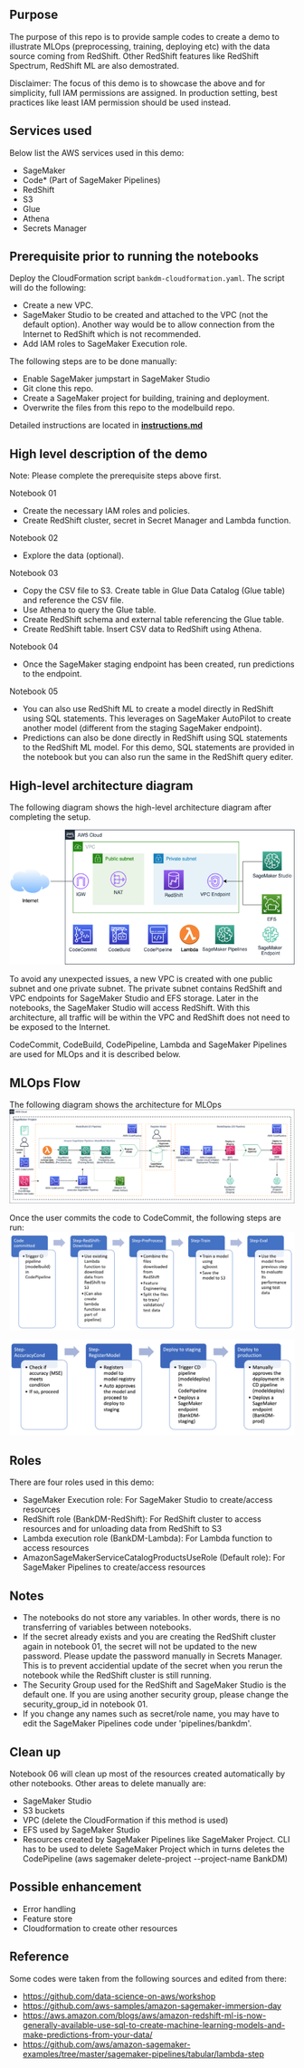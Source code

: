 ## Purpose
The purpose of this repo is to provide sample codes to create a demo to illustrate MLOps (preprocessing, training, deploying etc) with the data source coming from RedShift. Other RedShift features like RedShift Spectrum, RedShift ML are also demostrated.

Disclaimer: The focus of this demo is to showcase the above and for simplicity, full IAM permissions are assigned. In production setting, best practices like least IAM permission should be used instead.  

## Services used
Below list the AWS services used in this demo:
- SageMaker
- Code* (Part of SageMaker Pipelines)
- RedShift
- S3
- Glue
- Athena
- Secrets Manager

## Prerequisite prior to running the notebooks
Deploy the CloudFormation script `bankdm-cloudformation.yaml`. The script will do the following:
- Create a new VPC. 
- SageMaker Studio to be created and attached to the VPC (not the default option). Another way would be to allow connection from the Internet to RedShift which is not recommended. 
- Add IAM roles to SageMaker Execution role.

The following steps are to be done manually:
- Enable SageMaker jumpstart in SageMaker Studio
- Git clone this repo.
- Create a SageMaker project for building, training and deployment. 
- Overwrite the files from this repo to the modelbuild repo.

Detailed instructions are located in [**instructions.md**](instructions.md)


## High level description of the demo
Note: Please complete the prerequisite steps above first.

Notebook 01
- Create the necessary IAM roles and policies. 
- Create RedShift cluster, secret in Secret Manager and Lambda function. 

Notebook 02
- Explore the data (optional). 

Notebook 03
- Copy the CSV file to S3. Create table in Glue Data Catalog (Glue table) and reference the CSV file.
- Use Athena to query the Glue table. 
- Create RedShift schema and external table referencing the Glue table.
- Create RedShift table. Insert CSV data to RedShift using Athena. 

Notebook 04
- Once the SageMaker staging endpoint has been created, run predictions to the endpoint. 

Notebook 05
- You can also use RedShift ML to create a model directly in RedShift using SQL statements. This leverages on SageMaker AutoPilot to create another model (different from the staging SageMaker endpoint). 
- Predictions can also be done directly in RedShift using SQL statements to the RedShift ML model. For this demo, SQL statements are provided in the notebook but you can also run the same in the RedShift query editer. 



## High-level architecture diagram 

The following diagram shows the high-level architecture diagram after completing the setup.

![diagram](img/diagram1.png)

To avoid any unexpected issues, a new VPC is created with one public subnet and one private subnet. The private subnet contains RedShift and VPC endpoints for SageMaker Studio and EFS storage. Later in the notebooks, the SageMaker Studio will access RedShift. With this architecture, all traffic will be within the VPC and RedShift does not need to be exposed to the Internet.

CodeCommit, CodeBuild, CodePipeline, Lambda and SageMaker Pipelines are used for MLOps and it is described below.

## MLOps Flow

The following diagram shows the architecture for MLOps
![pipeline](img/pipeline1.png)

Once the user commits the code to CodeCommit, the following steps are run:
![pipeline](img/pipeline2.png)

![pipeline](img/pipeline3.png)


## Roles
There are four roles used in this demo:
- SageMaker Execution role: For SageMaker Studio to create/access resources
- RedShift role (BankDM-RedShift): For RedShift cluster to access resources and for unloading data from RedShift to S3
- Lambda execution role (BankDM-Lambda): For Lambda function to access resources
- AmazonSageMakerServiceCatalogProductsUseRole (Default role): For SageMaker Pipelines to create/access resources


## Notes
- The notebooks do not store any variables. In other words, there is no transferring of variables between notebooks. 
- If the secret already exists and you are creating the RedShift cluster again in notebook 01, the secret will not be updated to the new password. Please update the password manually in Secrets Manager. This is to prevent accidential update of the secret when you rerun the notebook while the RedShift cluster is still running. 
- The Security Group used for the RedShift and SageMaker Studio is the default one. If you are using another security group, please change the security_group_id in notebook 01.
- If you change any names such as secret/role name, you may have to edit the SageMaker Pipelines code under 'pipelines/bankdm'.

## Clean up
Notebook 06 will clean up most of the resources created automatically by other notebooks. Other areas to delete manually are:
- SageMaker Studio
- S3 buckets
- VPC (delete the CloudFormation if this method is used)
- EFS used by SageMaker Studio
- Resources created by SageMaker Pipelines like SageMaker Project. CLI has to be used to delete SageMaker Project which in turns deletes the CodePipeline (aws sagemaker delete-project --project-name BankDM)


## Possible enhancement
- Error handling
- Feature store
- Cloudformation to create other resources


## Reference
Some codes were taken from the following sources and edited from there:
- https://github.com/data-science-on-aws/workshop
- https://github.com/aws-samples/amazon-sagemaker-immersion-day
- https://aws.amazon.com/blogs/aws/amazon-redshift-ml-is-now-generally-available-use-sql-to-create-machine-learning-models-and-make-predictions-from-your-data/
- https://github.com/aws/amazon-sagemaker-examples/tree/master/sagemaker-pipelines/tabular/lambda-step